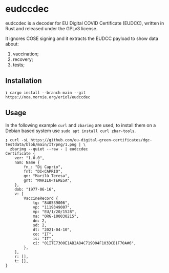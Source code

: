 # eudccdec

eudccdec is a decoder for EU Digital COVID Certificate (EUDCC), written in 
Rust and released under the GPLv3 license.

It ignores COSE signing and it extracts the EUDCC payload to show data about:
1. vaccination;
2. recovery;
3. tests;

## Installation

```
❯ cargo install --branch main --git https://noa.mornie.org/eriol/eudccdec
```

## Usage

In the following example `curl` and `zbarimg` are used, to install them on a
Debian based system use `sudo apt install curl zbar-tools`.

```
❯ curl -sL https://github.com/eu-digital-green-certificates/dgc-testdata/blob/main/IT/png/1.png | \
  zbarimg --quiet --raw - | eudccdec
Certificate {
    ver: "1.0.0",
    nam: Name {
        fn_: "Di Caprio",
        fnt: "DI<CAPRIO",
        gn: "Marilù Teresa",
        gnt: "MARILU<TERESA",
    },
    dob: "1977-06-16",
    v: [
        VaccineRecord {
            tg: "840539006",
            vp: "1119349007",
            mp: "EU/1/20/1528",
            ma: "ORG-100030215",
            dn: 2,
            sd: 2,
            dt: "2021-04-10",
            co: "IT",
            is: "IT",
            ci: "01ITE7300E1AB2A84C719004F103DCB1F70A#6",
        },
    ],
    r: [],
    t: [],
}
```
